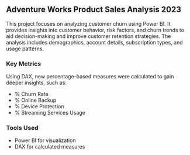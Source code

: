 ## Adventure Works Product Sales Analysis 2023

This project focuses on analyzing customer churn using Power BI. It provides insights into customer behavior, risk factors, and churn trends to aid decision-making and improve customer retention strategies. The analysis includes demographics, account details, subscription types, and usage patterns.


### Key Metrics

Using DAX, new percentage-based measures were calculated to gain deeper insights, such as:

- % Churn Rate
- % Online Backup
- % Device Protection
- % Streaming Services Usage

### Tools Used

- Power BI for visualization
- DAX for calculated measures
